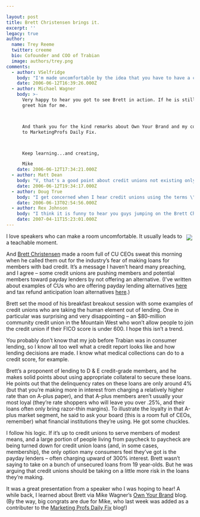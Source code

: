 ```yaml
---

layout: post
title: Brett Christensen brings it.
excerpt: ''
legacy: true
author:
  name: Trey Reeme
  twitter: creeme
  bio: Cofounder and COO of Trabian
  image: authors/trey.png
comments:
  - author: VSelfridge
    body: "I'm made uncomfortable by the idea that you have to have a certain credit score to join a credit union (the CU in the Mountain West you refer to)...  \r\n\r\nI think that those with a credit score under 600 can and should be using their CU for access to education/resources on improving their credit, and hopefully thinking about and/or using share secured loans and other products which can help them rebuild their credit score over time...\r\n\r\nI don't believe that Credit Unions exist ONLY for the underserved, however. :)  "
    date: 2006-06-12T16:39:26.000Z
  - author: Michael Wagner
    body: >-
      Very happy to hear you got to see Brett in action. If he is still around,
      greet him for me.



      And thank you for the kind remarks about Own Your Brand and my contribution
      to MarketingProfs Daily Fix.



      Keep learning...and creating,

      Mike
    date: 2006-06-12T17:34:21.000Z
  - author: Matt Dean
    body: "V, that's a good point about credit unions not existing only for the underserved.  In fact, Dan Mica brought that up in the opening session -- no financial institution can serve only those without money and stay in business.  To me it's not a question of exclusive service.  There must be a balance."
    date: 2006-06-12T19:34:17.000Z
  - author: Doug True
    body: "I get concerned when I hear credit unions using the terms \"underserved\" and \"modest means\".  What are the definitions for these terms and can they mean different things to different credit unions?  I prefer to say that credit unions should be serving working families.  I agree with Brett and his assessment of credit unions being too cautious to lend to members with less than stellar credit scores.  I work for a credit union and we have had success in offering secured auto loans to credit challenged members.  May 2005 we launched an unsecured line of credit as a payday lending alternative - because we saw our own members using these services.  We have had our ups and downs with the product, but I argue that we are learning from the experience and we have helped numerous members along the way.  Often times the best way to help members is to jump in and offer a solution and learn from the experience and make real time adjustments to be sure you strike that balance Matt talks about.  Many credit unions wait too long on the sidelines before launching a product or service that can help their members - ready, ready, aim, aim, aim.  I believe this is at the heart of what Brett was probably communicating.  From our experiences it is not just low income members that can benefit from payday lending alternatives.  We are seeing what I would consider middle to high income members needing these services and genuinely trying to correct past financial mistakes.  Let's not just stop at the lending products as many of these members are struggling finding some place that will give them a chance on their checking account.  We have a product for this situation as well that balances the needs of the member with the safety of the credit union.  Credit unions should be exploring their own creative ways to solve these problems and I am confident their members will reward them for it.  \r\n\r\nI am speaking on this topic at the Florida Credit Union Annual Meeting this Friday, so if the rain and wind keeps you in Florida please join me.  "
    date: 2006-06-13T02:54:56.000Z
  - author: Rex Johnson
    body: "I think it is funny to hear you guys jumping on the Brett Christiansen band-wagon.  This guy is a loose cannon who is preaching what amounts to be hog-wash.  \r\n\r\nBroad based, feel good landing policies for the credit challenged can be very dangerous!  Credit Unions have never been proficient at collecting and / or collateralizing loans - that is why sub-prime companies do so well in this arena.  CUs do not have the expertise to exercise risk-based approaches on lower grade borrowers.  \r\n\r\nCredit Unions who are looking for real loan volume should use a responsible indirect program with reasonable yield.  Leave the lending to the experts!\r\n\r\n- Rex Johnson"
    date: 2007-04-11T15:23:01.000Z
---
```


<p><a href="http://www.flickr.com/photos/trabian/"><img src="http://static.flickr.com/54/165777257_f1c69b2c4b_m.jpg" style="float:right; margin: 4px;"></a>I love speakers who can make a room uncomfortable.  It usually leads to a teachable moment.</p>
<p>And <a href="http://www.culendingadvice.com">Brett Christensen</a> made a room full of CU CEOs sweat this morning when he called them out for the industry&#8217;s fear of making loans for members with bad credit.  It&#8217;s a message I haven&#8217;t heard many preaching, and I agree &#8211; some credit unions are pushing members and potential members toward payday lenders by not offering an alternative.  (I&#8217;ve written about examples of CUs who are offering payday lending alternatives <a href="http://opensourcecu.com/articles/2005/07/08/prospera-cu-and-goodwill-industries-reach-out">here</a> and tax refund anticipation loan alternatives <a href="http://opensourcecu.com/articles/2006/01/31/lespfcu-offers-alternative-to-refund-anticipation-loans">here</a>.)</p>
<p>Brett set the mood of his breakfast breakout session with some examples of credit unions who are taking the human element out of lending.  One in particular was surprising and very disappointing &#8211; an $80-million community credit union in the Mountain West who won&#8217;t allow people to join the credit union if their <span class="caps">FICO</span> score is under 600.  I hope this isn&#8217;t a trend.</p>
<p>You probably don&#8217;t know that my job before Trabian was in consumer lending, so I know all too well what a credit report looks like and how lending decisions are made.  I know what medical collections can do to a credit score, for example.</p>
<p>Brett&#8217;s a proponent of lending to D &#38; E credit-grade members, and he makes solid points about using appropriate collateral to secure these loans.  He points out that the delinquency rates on these loans are only around 4% (but that you&#8217;re making more in interest from charging a relatively higher rate than on A-plus paper), and that A-plus members aren&#8217;t usually your most loyal (they&#8217;re rate shoppers who will leave you over .25%, and their loans often only bring razor-thin margins).  To illustrate the loyalty in that A-plus market segment, he said to ask your board (this is a room full of CEOs, remember) what financial institutions they&#8217;re using.  He got some chuckles.</p>
<p>I follow his logic.  If it&#8217;s up to credit unions to serve members of modest means, and a large portion of people living from paycheck to paycheck are being turned down for credit union loans (and, in some cases, membership), the only option many consumers feel they&#8217;ve got is the payday lenders &#8211; often charging upward of 300% interest.  Brett wasn&#8217;t saying to take on a bunch of unsecured loans from 19 year-olds.  But he was arguing that credit unions should be taking on a little more risk in the loans they&#8217;re making.</p>
<p>It was a great presentation from a speaker who I was hoping to hear!  A while back, I learned about Brett via Mike Wagner&#8217;s <a href="http://www.ownyourbrand.com/2006/05/16/have-you-buried-your-brand/">Own Your Brand</a> blog. (By the way, big congrats are due for Mike, who last week was added as a contributer to the <a href="http://www.marketingprofs.com">Marketing Profs Daily Fix</a> blog!)</p>